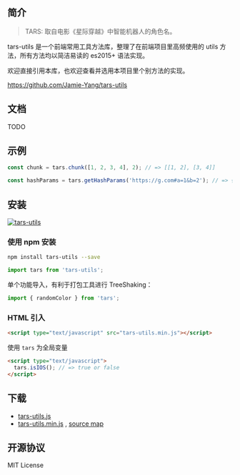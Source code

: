 ## 简介

> TARS: 取自电影《星际穿越》中智能机器人的角色名。

tars-utils 是一个前端常用工具方法库，整理了在前端项目里高频使用的 utils 方法，所有方法均以简洁易读的 es2015+ 语法实现。

欢迎直接引用本库，也欢迎查看并选用本项目里个别方法的实现。

https://github.com/Jamie-Yang/tars-utils

## 文档

TODO

## 示例

```js
const chunk = tars.chunk([1, 2, 3, 4], 2); // => [[1, 2], [3, 4]]

const hashParams = tars.getHashParams('https://g.com#a=1&b=2'); // => { a:1, b:2 }
```

## 安装

[![tars-utils](https://nodei.co/npm/tars-utils.png)](https://npmjs.org/package/tars-utils)

### 使用 npm 安装

```bash
npm install tars-utils --save
```

```js
import tars from 'tars-utils';
```

单个功能导入，有利于打包工具进行 TreeShaking：

```js
import { randomColor } from 'tars';
```

### HTML 引入

```html
<script type="text/javascript" src="tars-utils.min.js"></script>
```

使用 `tars` 为全局变量

```html
<script type="text/javascript">
  tars.isIOS(); // => true or false
</script>
```

## 下载

- [tars-utils.js](https://raw.githubusercontent.com/Jamie-Yang/tars-utils//master/dist/tars-utils.js)
- [tars-utils.min.js](https://raw.githubusercontent.com/Jamie-Yang/tars-utils//master/dist/tars-utils.min.js) , [source map](https://raw.githubusercontent.com/Jamie-Yang/tars-utils//master/dist/tars-utils.min.js.map)

## 开源协议

MIT License
